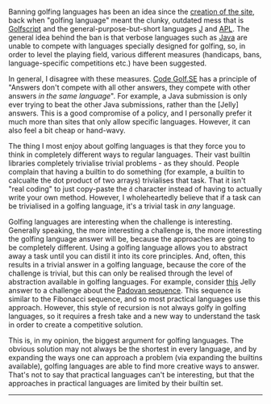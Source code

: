Banning golfing languages has been an idea since the [creation of the site], back when "golfing language" meant the clunky, outdated mess that is [Golfscript] and the general-purpose-but-short languages [J] and [APL]. The general idea behind the ban is that verbose languages such as [Java] are unable to compete with languages specially designed for golfing, so, in order to level the playing field, various different measures (handicaps, bans, language-specific competitions etc.) have been suggested.

In general, I disagree with these measures. [Code Golf.SE] has a principle of "Answers don't compete with all other answers, they compete with other answers *in the same language*". For example, a Java submission is only ever trying to beat the other Java submissions, rather than the [Jelly] answers. This is a good compromise of a policy, and I personally prefer it much more than sites that only allow specific languages. However, it can also feel a bit cheap or hand-wavy.

The thing I most enjoy about golfing languages is that they force you to think in completely different ways to regular languages. Their vast builtin libraries completely trivialise trivial problems - as they should. People complain that having a builtin to do something (for example, a builtin to calcualte the dot product of two arrays) trivialises that task. That it isn't "real coding" to just copy-paste the `ḋ` character instead of having to actually write your own method. However, I wholeheartedly believe that if a task can be trivialised in a golfing language, it's a trivial task in *any* language.

Golfing languages are interesting when the challenge is interesting. Generally speaking, the more interesting a challenge is, the more interesting the golfing language answer will be, because the approaches are going to be completely different. Using a golfing language allows you to abstract away a task until you can distil it into its core principles. And, often, this results in a trivial answer in a golfing language, because the core of the challenge is trivial, but this can only be realised through the level of abstraction available in golfing languages. For example, consider [this] Jelly answer to a challenge about the [Padovan sequence]. This sequence is similar to the Fibonacci sequence, and so most practical languages use this approach. However, this style of recursion is not always golfy in golfing languages, so it requires a fresh take and a new way to understand the task in order to create a competitive solution.

This is, in my opinion, the biggest argument for golfing languages. The obvious solution may not always be the shortest in every language, and by expanding the ways one can approach a problem (via expanding the builtins available), golfing languages are able to find more creative ways to answer. That's not to say that practical languages can't be interesting, but that the approaches in practical languages are limited by their builtin set.

---

[creation of the site]: https://codegolf.meta.stackexchange.com/q/286/66833
[Golfscript]: http://www.golfscript.com/golfscript/
[J]: https://www.jsoftware.com/#/
[APL]: https://aplwiki.com/wiki/
[Java]: https://www.java.com/en/
[Code Golf.SE]: 
[Jelly]: 
[this]: https://codegolf.stackexchange.com/a/182825/66833
[Padovan sequence]: https://en.wikipedia.org/wiki/Padovan_sequence
